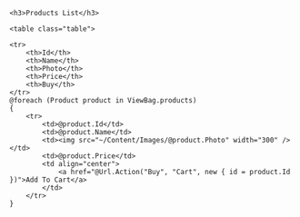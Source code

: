 <html>
<head>
    <meta name="viewport" content="width=device-width" />
    <title>Index</title>
</head>
<body>

    <h3>Products List</h3>
    
    <table class="table">
  
    <tr>
        <th>Id</th>
        <th>Name</th>
        <th>Photo</th>
        <th>Price</th>
        <th>Buy</th>
    </tr>
    @foreach (Product product in ViewBag.products)
    {
        <tr>
            <td>@product.Id</td>
            <td>@product.Name</td>
            <td><img src="~/Content/Images/@product.Photo" width="300" /> </td>
            <td>@product.Price</td>
            <td align="center">
                <a href="@Url.Action("Buy", "Cart", new { id = product.Id })">Add To Cart</a>
            </td>
        </tr>
    }
</table>



</body>
</html>
